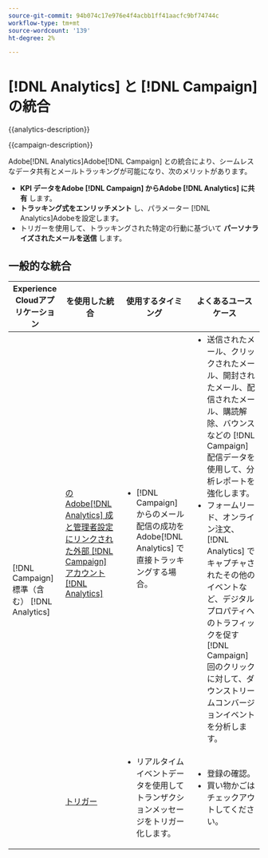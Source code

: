 ```yaml
---
source-git-commit: 94b074c17e976e4f4acbb1ff41aacfc9bf74744c
workflow-type: tm+mt
source-wordcount: '139'
ht-degree: 2%

---
```



# [!DNL Analytics] と [!DNL Campaign] の統合

{{analytics-description}}

{{campaign-description}}

Adobe[!DNL Analytics]Adobe[!DNL Campaign] との統合により、シームレスなデータ共有とメールトラッキングが可能になり、次のメリットがあります。

+ **KPI データをAdobe [!DNL Campaign] からAdobe [!DNL Analytics] に共有** します。
+ **トラッキング式をエンリッチメント** し、パラメーター [!DNL Analytics]Adobeを設定します。
+ トリガーを使用して、トラッキングされた特定の行動に基づいて **パーソナライズされたメールを送信** します。

## 一般的な統合

<table>
    <thead>
        <tr>
            <th>Experience Cloudアプリケーション</th>
            <th>を使用した統合</th>
            <th>使用するタイミング</th>
            <th>よくあるユースケース</th>
        </tr>
    </thead>
    <tbody>
        <tr>
            <td rowspan="2">[!DNL Campaign] 標準（含む） [!DNL Analytics]</td>
            <td><a href="https://experienceleague.adobe.com/docs/campaign-standard-learn/tutorials/integrations/track-the-success-of-your-deliveries-in-analytics.html?lang=ja" target="_blank" rel="noreferrer">のAdobe[!DNL Analytics] 成と管理者設定にリンクされた外部 [!DNL Campaign] アカウント [!DNL Analytics]</a></td>
            <td>
                <ul style="margin-top: 0;">
                    <li>[!DNL Campaign] からのメール配信の成功をAdobe[!DNL Analytics] で直接トラッキングする場合。</li>
                </ul>
            </td>
            <td>
              <ul style="margin-top: 0;">
                <li>送信されたメール、クリックされたメール、開封されたメール、配信されたメール、購読解除、バウンスなどの [!DNL Campaign] 配信データを使用して、分析レポートを強化します。</li>
                <li>フォームリード、オンライン注文、[!DNL Analytics] でキャプチャされたその他のイベントなど、デジタルプロパティへのトラフィックを促す [!DNL Campaign] 回のクリックに対して、ダウンストリームコンバージョンイベントを分析します。</li>
              </ul>
            </td>
        </tr>
        <tr>
            <td><a href="../../integrations/tutorials/campaign-analytics/campaign-analytics-trigger.md" target="_blank" rel="noreferrer">トリガー</a></li>
            <td>
                <ul style="margin-top: 0;">
                    <li>リアルタイムイベントデータを使用してトランザクションメッセージをトリガー化します。</li>
                </ul>
            </td>
            <td>
              <ul style="margin-top: 0;">
                <li>登録の確認。</li>
                <li>買い物かごはチェックアウトしてください。</li>
              </ul>
            </td>
        </tr>              
    </tbody>          
</table>
